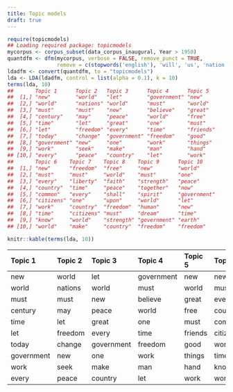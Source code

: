 ```yaml
---
title: Topic models
draft: true
---
```





```r
require(topicmodels)
## Loading required package: topicmodels
mycorpus <- corpus_subset(data_corpus_inaugural, Year > 1950)
quantdfm <- dfm(mycorpus, verbose = FALSE, remove_punct = TRUE,
                remove = c(stopwords('english'), 'will', 'us', 'nation', 'can', 'peopl*', 'americ*'))
ldadfm <- convert(quantdfm, to = "topicmodels")
lda <- LDA(ldadfm, control = list(alpha = 0.1), k = 10)
terms(lda, 10)
##       Topic 1      Topic 2   Topic 3      Topic 4      Topic 5  
##  [1,] "new"        "world"   "let"        "government" "new"    
##  [2,] "world"      "nations" "world"      "must"       "world"  
##  [3,] "must"       "must"    "new"        "believe"    "great"  
##  [4,] "century"    "may"     "peace"      "world"      "free"   
##  [5,] "time"       "let"     "great"      "one"        "must"   
##  [6,] "let"        "freedom" "every"      "time"       "friends"
##  [7,] "today"      "change"  "government" "freedom"    "good"   
##  [8,] "government" "new"     "one"        "work"       "things" 
##  [9,] "work"       "seek"    "make"       "man"        "hand"   
## [10,] "every"      "peace"   "country"    "let"        "work"   
##       Topic 6    Topic 7    Topic 8    Topic 9      Topic 10    
##  [1,] "new"      "freedom"  "free"     "new"        "world"     
##  [2,] "must"     "must"     "world"    "must"       "one"       
##  [3,] "every"    "liberty"  "faith"    "strength"   "peace"     
##  [4,] "country"  "time"     "peace"    "together"   "now"       
##  [5,] "common"   "every"    "shall"    "spirit"     "government"
##  [6,] "citizens" "one"      "upon"     "world"      "let"       
##  [7,] "work"     "country"  "freedom"  "human"      "new"       
##  [8,] "time"     "citizens" "must"     "dream"      "time"      
##  [9,] "know"     "world"    "strength" "government" "earth"     
## [10,] "world"    "make"     "country"  "freedom"    "freedom"
```


```r
knitr::kable(terms(lda, 10))
```



|Topic 1    |Topic 2 |Topic 3    |Topic 4    |Topic 5 |Topic 6  |Topic 7  |Topic 8  |Topic 9    |Topic 10   |
|:----------|:-------|:----------|:----------|:-------|:--------|:--------|:--------|:----------|:----------|
|new        |world   |let        |government |new     |new      |freedom  |free     |new        |world      |
|world      |nations |world      |must       |world   |must     |must     |world    |must       |one        |
|must       |must    |new        |believe    |great   |every    |liberty  |faith    |strength   |peace      |
|century    |may     |peace      |world      |free    |country  |time     |peace    |together   |now        |
|time       |let     |great      |one        |must    |common   |every    |shall    |spirit     |government |
|let        |freedom |every      |time       |friends |citizens |one      |upon     |world      |let        |
|today      |change  |government |freedom    |good    |work     |country  |freedom  |human      |new        |
|government |new     |one        |work       |things  |time     |citizens |must     |dream      |time       |
|work       |seek    |make       |man        |hand    |know     |world    |strength |government |earth      |
|every      |peace   |country    |let        |work    |world    |make     |country  |freedom    |freedom    |
